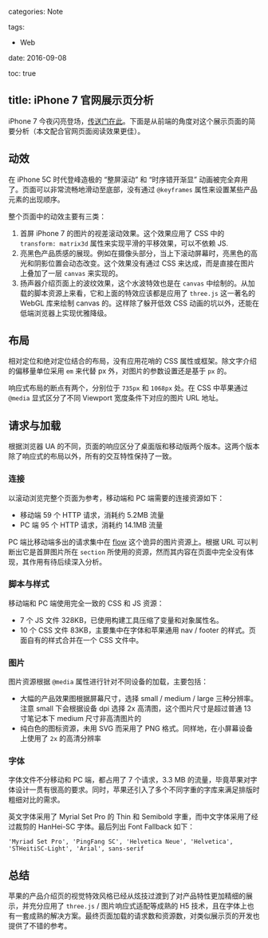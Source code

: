 categories: Note

tags:

- Web

date:  2016-09-08

toc: true

title: iPhone 7 官网展示页分析
---

iPhone 7 今夜闪亮登场，[传送门在此](http://www.apple.com/cn/iphone-7/)。下面是从前端的角度对这个展示页面的简要分析（本文配合官网页面阅读效果更佳）。

<!--more-->

## 动效
在 iPhone 5C 时代登峰造极的 “整屏滚动” 和 “时序错开渐显” 动画被完全弃用了。页面可以非常流畅地滑动至底部，没有通过 `@keyframes` 属性来设置某些产品元素的出现顺序。

整个页面中的动效主要有三类：

1. 首屏 iPhone 7 的图片的视差滚动效果。这个效果应用了 CSS 中的 `transform: matrix3d` 属性来实现平滑的平移效果，可以不依赖 JS.
2. 亮黑色产品质感的展现。例如在摄像头部分，当上下滚动屏幕时，亮黑色的高光和阴影位置会动态改变。这个效果没有通过 CSS 来达成，而是直接在图片上叠加了一层 `canvas` 来实现的。
3. 扬声器介绍页面上的波纹效果，这个水波特效也是在 `canvas` 中绘制的。从加载的脚本资源上来看，它和上面的特效应该都是应用了 `three.js` 这一著名的 WebGL 库来绘制 canvas 的。这样除了躲开低效 CSS 动画的坑以外，还能在低端浏览器上实现优雅降级。


## 布局
相对定位和绝对定位结合的布局，没有应用花哨的 CSS 属性或框架。除文字介绍的偏移量单位采用 `em` 来代替 px 外，对图片的参数设置还是基于 `px` 的。

响应式布局的断点有两个，分别位于 `735px` 和 `1068px` 处。在 CSS 中苹果通过 `@media` 显式区分了不同 Viewport 宽度条件下对应的图片 URL 地址。


## 请求与加载
根据浏览器 UA 的不同，页面的响应区分了桌面版和移动版两个版本。这两个版本除了响应式的布局以外，所有的交互特性保持了一致。

### 连接
以滚动浏览完整个页面为参考，移动端和 PC 端需要的连接资源如下：

* 移动端 59 个 HTTP 请求，消耗约 5.2MB 流量
* PC 端 95 个 HTTP 请求，消耗约 14.1MB 流量

PC 端比移动端多出的请求集中在 [flow](http://images.apple.com/media/us/iphone-7/2016/5937a0dc_edb0_4343_af1c_41ff71808fe5/overview/hero-b/flow/large/flow/flow_004.jpg) 这个诡异的图片资源上。根据 URL 可以判断出它是首屏图片所在 `section` 所使用的资源，然而其内容在页面中完全没有体现，其作用有待后续深入分析。

### 脚本与样式
移动端和 PC 端使用完全一致的 CSS 和 JS 资源：

* 7 个 JS 文件 328KB，已使用构建工具压缩了变量和对象属性名。
* 10 个 CSS 文件 83KB，主要集中在字体和苹果通用 nav / footer 的样式。页面自有的样式合并在一个 CSS 文件中。

### 图片
图片资源根据 `@media` 属性进行针对不同设备的加载，主要包括：

* 大幅的产品效果图根据屏幕尺寸，选择 small / medium / large 三种分辨率。注意 small 下会根据设备 dpi 选择 2x 高清图，这个图片尺寸是超过普通 13 寸笔记本下 medium 尺寸非高清图片的
* 纯白色的图标资源，未用 SVG 而采用了 PNG 格式。同样地，在小屏幕设备上使用了 `2x` 的高清分辨率

### 字体
字体文件不分移动和 PC 端，都占用了 7 个请求，3.3 MB 的流量，毕竟苹果对字体设计一贯有很高的要求。同时，苹果还引入了多个不同字重的字库来满足排版时粗细对比的需求。

英文字体采用了 Myrial Set Pro 的 Thin 和 Semibold 字重，而中文字体采用了经过裁剪的 HanHei-SC 字体。最后列出 Font Fallback 如下：

``` text
'Myriad Set Pro', 'PingFang SC', 'Helvetica Neue', 'Helvetica', 'STHeitiSC-Light', 'Arial', sans-serif
```

## 总结
苹果的产品介绍页的视觉特效风格已经从炫技过渡到了对产品特性更加精细的展示，并充分应用了 `three.js` / 图片响应式适配等成熟的 H5 技术，且在字体上也有一套成熟的解决方案。最终页面加载的请求数和资源数，对类似展示页的开发也提供了不错的参考。
